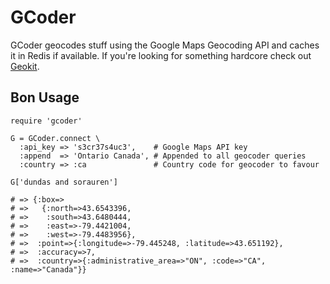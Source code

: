 # GCoder

GCoder geocodes stuff using the Google Maps Geocoding API and caches it in
Redis if available. If you're looking for something hardcore check out
[Geokit](http://github.com/andre/geokit-gem).


## Bon Usage

    require 'gcoder'

    G = GCoder.connect \
      :api_key => 's3cr37s4uc3',    # Google Maps API key
      :append  => 'Ontario Canada', # Appended to all geocoder queries
      :country => :ca               # Country code for geocoder to favour

    G['dundas and sorauren']

    # => {:box=>
    # =>   {:north=>43.6543396,
    # =>    :south=>43.6480444,
    # =>    :east=>-79.4421004,
    # =>    :west=>-79.4483956},
    # =>  :point=>{:longitude=>-79.445248, :latitude=>43.651192},
    # =>  :accuracy=>7,
    # =>  :country=>{:administrative_area=>"ON", :code=>"CA", :name=>"Canada"}}
